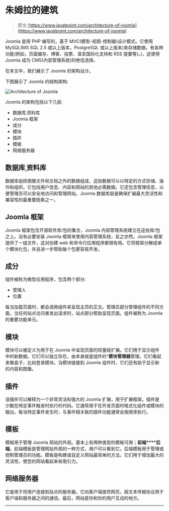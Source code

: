 # 朱姆拉的建筑

> 原文:[https://www.javatpoint.com/architecture-of-joomla](https://www.javatpoint.com/architecture-of-joomla)

Joomla 是用 PHP 编写的，基于 MVC(模型-视图-控制器)设计模式。它使用 MySQL(MS SQL 2.5 或以上版本，PostgreSQL 或以上版本)来存储数据。有各种功能(例如，页面缓存、博客、投票、语言国际化支持和 RSS 提要等)。)，这使得 Joomla 成为 CMS(内容管理系统)的绝佳选择。

在本文中，我们展示了 Joomla 的架构设计。

下图展示了 Joomla 的结构架构:

![Architecture of Joomla](../Images/7bc82a68aac9694aed1d5f289b5e3971.png)

Joomla 的架构包括以下几层:

*   数据库ˌ资料库
*   Joomla 框架
*   成分
*   模块
*   插件
*   模板
*   网络服务器

## 数据库ˌ资料库

数据库由除图像文件和文档之外的数据组成，这些数据可以以特定的方式存储、操作和组织。它包括用户信息、内容和网站的其他必需数据。它还包含管理信息，以便管理员可以安全地访问和管理网站。Joomla 数据库层是确保扩展最大灵活性和兼容性的最重要因素之一。

## Joomla 框架

Joomla 框架包含开源软件库/包的集合，Joomla 内容管理系统建立在这些库/包之上。没有必要安装 Joomla 框架来使用内容管理系统，反之亦然。Joomla 框架提供了一组文件，这对创建 web 和命令行应用程序都很有用。它将框架分解成单个模块化包，并且进一步帮助每个包更容易开发。

## 成分

组件被称为微型应用程序，包含两个部分:

*   管理人
*   位置

每当加载页面时，都会调用组件来呈现主页的正文。管理员部分管理组件的不同方面，当任何站点访问者发出请求时，站点部分帮助呈现页面。组件被称为 Joomla 的重要功能单元。

## 模块

模块可以被定义为用于在 Joomla 中呈现页面的轻量级扩展。它们用于显示组件中的新数据。它们可以独立存在，由本身就是组件的“**模块管理器**管理。它们看起来像盒子，比如登录模块。当模块链接到 Joomla 组件时，它们还有助于显示新的内容和图像。

## 插件

该插件可以解释为一个非常灵活和强大的 Joomla 扩展，用于扩展框架。插件是少数在特定事件触发时执行的代码。它通常用于在开发页面时格式化组件或模块的输出。每当特定事件发生时，与事件相关联的插件功能通常会按顺序执行。

## 模板

模板用于管理 Joomla 网站的外观。基本上有两种类型的模板可用；**前端****后端**。前端模板是管理网站外观的一种方式，用户可以看到它。后端模板用于管理或控制管理员的功能。模板是构建或自定义网站最简单的方法。它们用于增加最大的灵活性，使您的网站看起来有吸引力。

## 网络服务器

它是用于将用户连接到站点的服务器。它向客户端提供网页。超文本传输协议用于客户端和服务器之间的通信。最后，网站是你和你的用户互动的地方。

* * *